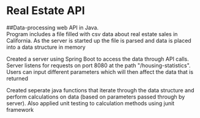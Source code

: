 # Real Estate API

##Data-processing web API in Java.  
Program includes a file filled with csv data about real estate sales in California. As the server is started up the file is parsed and data is placed into a data structure in memory

Created a server using Spring Boot to access the data through API calls. Server listens for requests on port 8080 at the path "/housing-statistics". Users can input different parameters which will then affect the data that is returned

Created seperate java functions that iterate through the data structure and perform calculations on data (based on parameters passed through by server). Also applied unit testing to calculation methods using junit framework 
